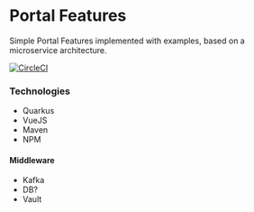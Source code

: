 # Portal Features
Simple Portal Features implemented with examples, based on a microservice architecture.

[![CircleCI](https://circleci.com/gh/thomasandre84/portal-features.svg?style=shield&circle-token=1c585f8252a3bd8bed0119eb50ed7ffeec4b002f)](https://app.circleci.com/pipelines/github/thomasandre84/portal-features?branch=develop)


### Technologies
* Quarkus
* VueJS
* Maven
* NPM
#### Middleware
* Kafka
* DB?
* Vault